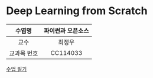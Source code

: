 # Deep Learning from Scratch

| 수엽명 | 파이썬과 오픈소스 |
| :--: | :--: |
| 교수 | 최정우 |
| 교과목 번호 | CC114033 |

[수업 필기](./note.md)
